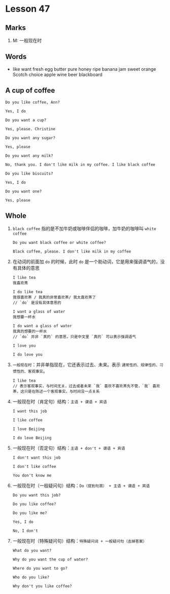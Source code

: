 # Lesson 47

## Marks

1. M: 一般现在时

## Words

- like want fresh egg butter pure honey ripe banana jam sweet orange Scotch choice apple wine beer blackboard

## A cup of coffee

```
Do you like coffee, Ann?

Yes, I do

Do you want a cup?

Yes, please. Christine

Do you want any sugar?

Yes, please

Do you want any milk?

No, thank you. I don't like milk in my coffee. I like black coffee

Do you like biscuits?

Yes, I do

Do you want one?

Yes, please
```

## Whole

1. `black coffee` 指的是不加牛奶或咖啡伴侣的咖啡，加牛奶的咖啡叫 `white coffee`

   ```
   Do you want black coffee or white coffee?

   Black coffee, please. I don't like milk in my coffee
   ```

2. 在动词的前面加 `do` 的时候，此时 `do` 是一个助动词，它是用来强调语气的，没有具体的意思

   ```
   I like tea
   我喜欢茶

   I do like tea
   我很喜欢茶 / 我真的非常喜欢茶/ 我太喜欢茶了
   // `do` 是没有具体意思的

   I want a glass of water
   我想要一杯水

   I do want a glass of water
   我真的想要的一杯水
   // `do` 并非 `真的` 的意思，只是中文里 `真的` 可以表示强调语气

   I love you

   I do love you
   ```

3. `一般现在时`：并非单指现在，它还表示过去、未来。表示 `通常性的、规律性的、习惯性的、客观事实`。

   ```
   I like tea
   // 表示客观事实，与时间无关，过去或者未来 `我` 喜欢不喜欢茶先不管，`我` 喜欢茶，这只是在陈述一个客观事实，与时间没一点关系
   ```

4. 一般现在时（肯定句）结构：`主语 + 谓语 + 宾语`

   ```
   I want this job

   I like coffee

   I love Beijing

   I do love Beijing
   ```

5. 一般现在时（否定句）结构：`主语 + don't + 谓语 + 宾语`

   ```
   I don't want this job

   I don't like coffee

   You don't know me
   ```

6. 一般现在时（一般疑问句）结构：`Do（提到句首） + 主语 + 谓语 + 宾语`

   ```
   Do you want this job?

   Do you like coffee?

   Do you like me?

   Yes, I do

   No, I don't
   ```

7. 一般现在时（特殊疑问句）结构：`特殊疑问词 + 一般疑问句（去掉答案）`

   ```
   What do you want?

   Why do you want the cup of water?

   Where do you want to go?

   Who do you like?

   Why don't you like coffee?
   ```
